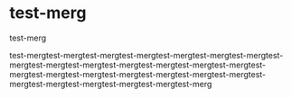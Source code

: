 # test-merg
test-merg

test-mergtest-mergtest-mergtest-mergtest-mergtest-mergtest-mergtest-mergtest-mergtest-mergtest-mergtest-mergtest-mergtest-mergtest-mergtest-mergtest-mergtest-mergtest-mergtest-mergtest-mergtest-mergtest-mergtest-mergtest-mergtest-mergtest-merg
